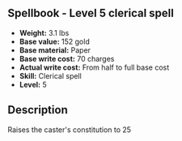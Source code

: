 ## Spellbook - Level 5 clerical spell
- **Weight:** 3.1 lbs
- **Base value:** 152 gold
- **Base material:** Paper
- **Base write cost:** 70 charges
- **Actual write cost:** From half to full base cost
- **Skill:** Clerical spell
- **Level:** 5
## Description
Raises the caster's constitution to 25
